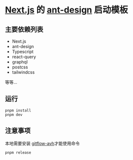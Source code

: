 # [Next.js](https://nextjs.org/) 的 [ant-design](https://github.com/ant-design/ant-design) 启动模板
## 主要依赖列表
- Next.js
- ant-design
- Typescript
- react-query
- graphql
- postcss
- tailwindcss

等等...

## 运行
```
pnpm install
pnpm dev
```

## 注意事项

本地需要安装 [gitflow-avh](https://github.com/petervanderdoes/gitflow-avh/wiki/Installation)才能使用命令
```
pnpm release
```
